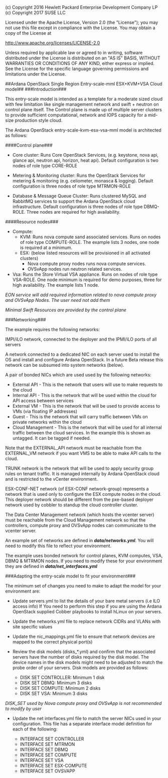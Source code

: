 
(c) Copyright 2016 Hewlett Packard Enterprise Development Company LP
(c) Copyright 2017 SUSE LLC

Licensed under the Apache License, Version 2.0 (the "License"); you may
not use this file except in compliance with the License. You may obtain
a copy of the License at

http://www.apache.org/licenses/LICENSE-2.0

Unless required by applicable law or agreed to in writing, software
distributed under the License is distributed on an "AS IS" BASIS, WITHOUT
WARRANTIES OR CONDITIONS OF ANY KIND, either express or implied. See the
License for the specific language governing permissions and limitations
under the License.


##Ardana OpenStack Single Region Entry-scale-mml ESX+KVM+VSA Cloud model##
###Introduction###

This entry-scale model is intended as a template for a moderate sized cloud with few limitation like single management network and swift + neutron on control plane itself. The Control plane is made up of multiple server clusters to provide sufficient computational, network and IOPS capacity for a mid-size production style cloud.

The Ardana OpenStack entry-scale-kvm-esx-vsa-mml model is architected as follows:

####Control plane###

  - Core cluster: Runs Core OpenStack Services, (e.g. keystone, nova api, glance api, neutron api, horizon, heat api). Default configuration is two nodes of role type CORE-ROLE

  - Metering & Monitoring cluster: Runs the OpenStack Services for metering & monitoring (e.g. celiometer, monasca & logging). Default configuration is three nodes of role type MTRMON-ROLE

  - Database & Message Queue Cluster: Runs clustered MySQL and RabbitMQ services to support the Ardana OpenStack cloud infrastructure. Default configuration is three nodes of role type DBMQ-ROLE. Three nodes are required for high availability.

####Resource nodes###
  - Compute:
     - KVM: Runs nova compute sand associated services. Runs on nodes of role type COMPUTE-ROLE. The example lists 3 nodes, one node is required at a minimum.
     - ESX: (below listed resources will be provisioned in all activated clusters)
        - Nova compute proxy nodes runs nova compute services.
        - OVSvApp nodes run neutron related services.
  - Vsa: Runs the Store Virtual VSA appliance. Runs on nodes of role type VSA-ROLE. One node minimum is required for demo purposes, three for high availability. The example lists 1 node.

  *EON service will add required information related to nova compute proxy and OVSvApp Nodes. The user need not add them*

  *Minimal Swift Resources are provided by the control plane*

###Networking###

The example requires the following networks:

IMPI/iLO network, connected to the deployer and the IPMI/iLO ports of all servers

A network connected to a dedicated NIC on each server used to install the OS and install and configure Ardana OpenStack. In a future Beta release this network can be subsumed into system networks (below).

A pair of bonded NICs which are used used by the following networks:

- External API - This is the network that users will use to make requests to the cloud
- Internal API - This is the network that will be used within the cloud for API access between services
- External VM - This is the network that will be used to provide access to VMs (via floating IP addresses)
- Guest - This is the network that will carry traffic between VMs on private networks within the cloud
- Cloud Management - This is the network that will be used for all internal traffic between the cloud services. In the example this is shown as untagged. It can be tagged if needed.

Note that the EXTERNAL\_API network must be reachable from the EXTERNAL\_VM network if you want VMS to be able to make  API calls to the cloud.

TRUNK network is the network that will be used to apply security group rules on tenant traffic. It is managed internally by Ardana OpenStack cloud and is restricted to the vCenter environment.

ESX-CONF-NET network (of ESX-CONF network-group) represents a network that is used only to configure the ESX compute nodes in the cloud. This deployer network should be different from the pxe-based deployer network used by cobbler to standup the cloud controller cluster.

The Data Center Management network (which hosts the vcenter server) must be reachable from the Cloud Management network so that the controllers,
compute proxy and OVSvApp nodes can communicate to the vcenter server.

An example set of networks are defined in ***data/networks.yml***.    You will need to modify this file to reflect your environment.

The example uses bonded network for control planes, KVM computes, VSA, DBMQ & MTRMON nodes. If you need to modify these for your environment they are defined in ***data/net_interfaces.yml***

###Adapting the entry-scale model to fit your environment###

The minimum set of changes you need to make to adapt the model for your environment are:

- Update servers.yml to list the details of your bare metal servers (i.e ILO access info) If You need to perform this step if you are using the Ardana OpenStack supplied Cobber playbooks to install hLinux on your servers.

- Update the networks.yml file to replace network CIDRs and VLANs with site specific values

- Update the nic_mappings.yml file to ensure that network devices are mapped to the correct physical port(s)

- Review the disk models (disks_*.yml) and confirm that the associated
    servers have the number of disks required by the disk model. The device
    names in the disk models might need to be adjusted to match the probe order
    of your servers.
Disk models are provided as follows:

  - DISK SET CONTROLLER: Minimum 1 disk
  - DISK SET DBMQ: Minimum 3 disks
  - DISK SET COMPUTE: Minimum 2 disks
  - DISK SET VSA: Minimum 3 disks

*DISK_SET used by Nova compute proxy and OVSvApp is not recommended to modify by user*


- Update the net interfaces.yml file to match the server NICs used in your configuration. This file has a separate interface model definition for each of the following:

  - INTERFACE SET CONTROLLER
  - INTERFACE SET MTRMON
  - INTERFACE SET DBMQ
  - INTERFACE SET COMPUTE
  - INTERFACE SET VSA
  - INTERFACE SET ESX-COMPUTE
  - INTERFACE SET OVSVAPP
